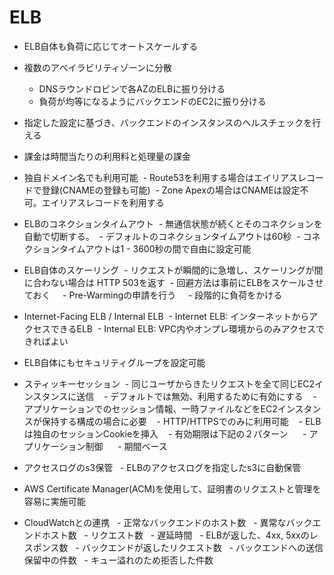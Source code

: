 # ELB

- ELB自体も負荷に応じてオートスケールする

- 複数のアベイラビリティゾーンに分散
  - DNSラウンドロビンで各AZのELBに振り分ける
  - 負荷が均等になるようにバックエンドのEC2に振り分ける
   
- 指定した設定に基づき、バックエンドのインスタンスのヘルスチェックを行える
- 課金は時間当たりの利用料と処理量の課金
- 独自ドメイン名でも利用可能
   - Route53を利用する場合はエイリアスレコードで登録(CNAMEの登録も可能)
   - Zone Apexの場合はCNAMEは設定不可。エイリアスレコードを利用する
- ELBのコネクションタイムアウト
  - 無通信状態が続くとそのコネクションを自動で切断する。
  - デフォルトのコネクションタイムアウトは60秒
  - コネクションタイムアウトは1 - 3600秒の間で自由に設定可能

- ELB自体のスケーリング
  - リクエストが瞬間的に急増し、スケーリングが間に合わない場合は HTTP 503を返す
  - 回避方法は事前にELBをスケールさせておく
     - Pre-Warmingの申請を行う
     - 段階的に負荷をかける

- Internet-Facing ELB / Internal ELB
  - Internet ELB: インターネットからアクセスできるELB
  - Internal ELB: VPC内やオンプレ環境からのみアクセスできればよい
- ELB自体にもセキュリティグループを設定可能

- スティッキーセッション
  - 同じユーザからきたリクエストを全て同じEC2インスタンスに送信
    - デフォルトでは無効、利用するために有効にする
    - アプリケーションでのセッション情報、一時ファイルなどをEC2インスタンスが保持する構成の場合に必要
    - HTTP/HTTPSでのみに利用可能
    - ELBは独自のセッションCookieを挿入
    - 有効期限は下記の２パターン
      - アプリケーション制御
      - 期間ベース
 
 - アクセスログのs3保管
   - ELBのアクセスログを指定したs3に自動保管
   
 - AWS Certificate Manager(ACM)を使用して、証明書のリクエストと管理を容易に実施可能
 - CloudWatchとの連携
   - 正常なバックエンドのホスト数
   - 異常なバックエンドホスト数
   - リクエスト数
   - 遅延時間
   - ELBが返した、4xx, 5xxのレスポンス数
   - バックエンドが返したリクエスト数
   - バックエンドへの送信保留中の件数
   - キュー溢れのため拒否した件数
